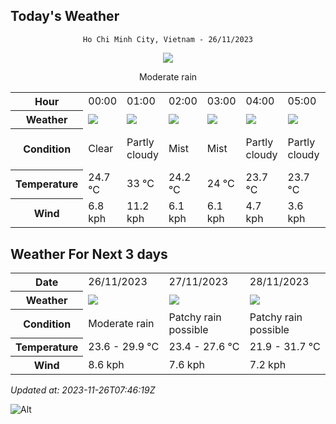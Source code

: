 ## Today's Weather
<div align="center">

`Ho Chi Minh City, Vietnam - 26/11/2023`

<img src="https://cdn.weatherapi.com/weather/64x64/day/302.png"/>

Moderate rain

</div>


<table>
    <tr>
        <th>Hour</th>
          <td>00:00</div>   <td>01:00</div>   <td>02:00</div>   <td>03:00</div>   <td>04:00</div>   <td>05:00</div>   <td>06:00</div>   <td>07:00</div>   <td>08:00</div>   <td>09:00</div>   <td>10:00</div>   <td>11:00</div>   <td>12:00</div>   <td>13:00</div>   <td>$${\color{red}14:00}$$</td>   <td>15:00</div>   <td>16:00</div>   <td>17:00</div>   <td>18:00</div>   <td>19:00</div>   <td>20:00</div>   <td>21:00</div>   <td>22:00</div>   <td>23:00</div> 
    </tr>
    <tr>
        <th>Weather</th>
        <td><img src="https://cdn.weatherapi.com/weather/64x64/night/113.png"></img></td><td><img src="https://cdn.weatherapi.com/weather/64x64/night/116.png"></img></td><td><img src="https://cdn.weatherapi.com/weather/64x64/night/143.png"></img></td><td><img src="https://cdn.weatherapi.com/weather/64x64/night/143.png"></img></td><td><img src="https://cdn.weatherapi.com/weather/64x64/night/116.png"></img></td><td><img src="https://cdn.weatherapi.com/weather/64x64/night/116.png"></img></td><td><img src="https://cdn.weatherapi.com/weather/64x64/day/116.png"></img></td><td><img src="https://cdn.weatherapi.com/weather/64x64/day/116.png"></img></td><td><img src="https://cdn.weatherapi.com/weather/64x64/day/113.png"></img></td><td><img src="https://cdn.weatherapi.com/weather/64x64/day/116.png"></img></td><td><img src="https://cdn.weatherapi.com/weather/64x64/day/116.png"></img></td><td><img src="https://cdn.weatherapi.com/weather/64x64/day/266.png"></img></td><td><img src="https://cdn.weatherapi.com/weather/64x64/day/353.png"></img></td><td><img src="https://cdn.weatherapi.com/weather/64x64/day/353.png"></img></td><td><img src="https://cdn.weatherapi.com/weather/64x64/day/116.png"></img></td><td><img src="https://cdn.weatherapi.com/weather/64x64/day/353.png"></img></td><td><img src="https://cdn.weatherapi.com/weather/64x64/day/176.png"></img></td><td><img src="https://cdn.weatherapi.com/weather/64x64/day/353.png"></img></td><td><img src="https://cdn.weatherapi.com/weather/64x64/night/176.png"></img></td><td><img src="https://cdn.weatherapi.com/weather/64x64/night/116.png"></img></td><td><img src="https://cdn.weatherapi.com/weather/64x64/night/176.png"></img></td><td><img src="https://cdn.weatherapi.com/weather/64x64/night/116.png"></img></td><td><img src="https://cdn.weatherapi.com/weather/64x64/night/113.png"></img></td><td><img src="https://cdn.weatherapi.com/weather/64x64/night/113.png"></img></td>
    </tr>
    <tr>
        <th>Condition</th>
        <td width="200px">Clear</td><td width="200px">Partly cloudy</td><td width="200px">Mist</td><td width="200px">Mist</td><td width="200px">Partly cloudy</td><td width="200px">Partly cloudy</td><td width="200px">Partly cloudy</td><td width="200px">Partly cloudy</td><td width="200px">Sunny</td><td width="200px">Partly cloudy</td><td width="200px">Partly cloudy</td><td width="200px">Light drizzle</td><td width="200px">Light rain shower</td><td width="200px">Light rain shower</td><td width="200px">Partly cloudy</td><td width="200px">Light rain shower</td><td width="200px">Patchy rain possible</td><td width="200px">Light rain shower</td><td width="200px">Patchy rain possible</td><td width="200px">Partly cloudy</td><td width="200px">Patchy rain possible</td><td width="200px">Partly cloudy</td><td width="200px">Clear</td><td width="200px">Clear</td>
    </tr>
    <tr>
        <th>Temperature</th>
        <td>24.7 °C</td><td>33 °C</td><td>24.2 °C</td><td>24 °C</td><td>23.7 °C</td><td>23.7 °C</td><td>23.7 °C</td><td>24.7 °C</td><td>26.4 °C</td><td>27.8 °C</td><td>29.5 °C</td><td>31.2 °C</td><td>30.4 °C</td><td>30.2 °C</td><td>33 °C</td><td>29.9 °C</td><td>29.2 °C</td><td>27.7 °C</td><td>26.9 °C</td><td>26.4 °C</td><td>25.8 °C</td><td>25.3 °C</td><td>24.8 °C</td><td>24.4 °C</td>
    </tr>
    <tr>
        <th>Wind</th>
        <td>6.8 kph</td><td>11.2 kph</td><td>6.1 kph</td><td>6.1 kph</td><td>4.7 kph</td><td>3.6 kph</td><td>4.3 kph</td><td>4.7 kph</td><td>5 kph</td><td>3.2 kph</td><td>4 kph</td><td>2.5 kph</td><td>2.9 kph</td><td>4 kph</td><td>11.2 kph</td><td>2.5 kph</td><td>2.9 kph</td><td>1.1 kph</td><td>2.9 kph</td><td>4.7 kph</td><td>5.8 kph</td><td>7.9 kph</td><td>7.2 kph</td><td>6.8 kph</td>
    </tr>
</table>


## Weather For Next 3 days


<table>
    <tr>
        <th>Date</th>
        <td>26/11/2023</td><td>27/11/2023</td><td>28/11/2023</td>
    </tr>
    <tr>
        <th>Weather</th>
        <td><img src="https://cdn.weatherapi.com/weather/64x64/day/302.png"></img></td><td><img src="https://cdn.weatherapi.com/weather/64x64/day/176.png"></img></td><td><img src="https://cdn.weatherapi.com/weather/64x64/day/176.png"></img></td>
    </tr>
    <tr>
        <th>Condition</th>
        <td width="200px">Moderate rain</td><td width="200px">Patchy rain possible</td><td width="200px">Patchy rain possible</td>
    </tr>
    <tr>
        <th>Temperature</th>
        <td>23.6 -  29.9 °C</td><td>23.4 -  27.6 °C</td><td>21.9 -  31.7 °C</td>
    </tr>
    <tr>
        <th>Wind</th>
        <td>8.6 kph</td><td>7.6 kph</td><td>7.2 kph</td>
    </tr>
</table>


*Updated at: 2023-11-26T07:46:19Z*

![Alt](https://repobeats.axiom.co/api/embed/7d451ae2cdef1648d2e14e5cc714356b2ebae209.svg "Repobeats analytics image")